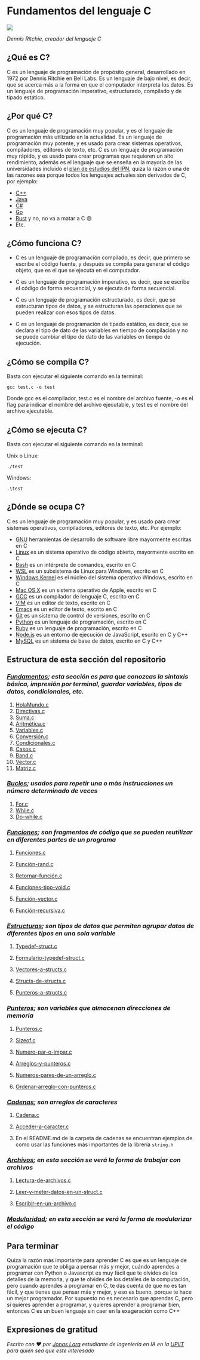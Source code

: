 # Fundamentos del lenguaje C

![](/00.-Sources/Images/C.png)

_Dennis Ritchie, creador del lenguaje C_

## ¿Qué es C?

C es un lenguaje de programación de propósito general, desarrollado en 1972 por Dennis Ritchie en Bell Labs. Es un lenguaje de bajo nivel, es decir, que se acerca más a la forma en que el computador interpreta los datos. Es un lenguaje de programación imperativo, estructurado, compilado y de tipado estático.

## ¿Por qué C?

C es un lenguaje de programación muy popular, y es el lenguaje de programación más utilizado en la actualidad. Es un lenguaje de programación muy potente, y es usado para crear sistemas operativos, compiladores, editores de texto, etc. C es un lenguaje de programación muy rápido, y es usado para crear programas que requieren un alto rendimiento, además es el lenguaje que se enseña en la mayoría de las universidades incluido el [plan de estudios del IPN](https://www.escom.ipn.mx/docs/oferta/uaLCD2020/fundamentosProgramacion_LCD2020.pdf), quiza la razón o una de las razones sea porque todos los lenguajes actuales son derivados de C, por ejemplo:

-  [C++](https://es.wikipedia.org/wiki/C%2B%2B) 
-  [Java](https://es.wikipedia.org/wiki/Java_(lenguaje_de_programaci%C3%B3n)) 
-  [C#](https://es.wikipedia.org/wiki/C_Sharp) 
-  [Go](https://es.wikipedia.org/wiki/Go_(lenguaje_de_programaci%C3%B3n)) 
-  [Rust](https://es.wikipedia.org/wiki/Rust_(lenguaje_de_programaci%C3%B3n)) y no, no va a matar a C :smile:
- Etc.

## ¿Cómo funciona C?

- C es un lenguaje de programación compilado, es decir, que primero se escribe el código fuente, y después se compila para generar el código objeto, que es el que se ejecuta en el computador. 

- C es un lenguaje de programación imperativo, es decir, que se escribe el código de forma secuencial, y se ejecuta de forma secuencial. 

- C es un lenguaje de programación estructurado, es decir, que se estructuran tipos de datos, y se estructuran las operaciones que se pueden realizar con esos tipos de datos. 

- C es un lenguaje de programación de tipado estático, es decir, que se declara el tipo de dato de las variables en tiempo de compilación y no se puede cambiar el tipo de dato de las variables en tiempo de ejecución.

## ¿Cómo se compila C?

Basta con ejecutar el siguiente comando en la terminal:

```
gcc test.c -o test
```

Donde gcc es el compilador, test.c es el nombre del archivo fuente, -o es el flag para indicar el nombre del archivo ejecutable, y test es el nombre del archivo ejecutable.

## ¿Cómo se ejecuta C?

Basta con ejecutar el siguiente comando en la terminal:

Unix o Linux:

```
./test
```

Windows:

```
.\test
```

## ¿Dónde se ocupa C?

C es un lenguaje de programación muy popular, y es usado para crear sistemas operativos, compiladores, editores de texto, etc. Por ejemplo:

- [GNU](https://www.gnu.org/) herramientas de desarrollo de software libre mayormente escritas en C
- [Linux](https://www.kernel.org/) es un sistema operativo de código abierto, mayormente escrito en C
- [Bash](https://www.gnu.org/software/bash/) es un intérprete de comandos, escrito en C
- [WSL](https://docs.microsoft.com/en-us/windows/wsl/about) es un subsistema de Linux para Windows, escrito en C
- [Windows Kernel](https://docs.microsoft.com/en-us/windows-hardware/drivers/kernel/) es el núcleo del sistema operativo Windows, escrito en C
- [Mac OS X](https://www.apple.com/macos/) es un sistema operativo de Apple, escrito en C
- [GCC](https://gcc.gnu.org/) es un compilador de lenguaje C, escrito en C
- [VIM](https://www.vim.org/) es un editor de texto, escrito en C
- [Emacs](https://www.gnu.org/software/emacs/) es un editor de texto, escrito en C
- [Git](https://git-scm.com/) es un sistema de control de versiones, escrito en C
- [Python](https://www.python.org/) es un lenguaje de programación, escrito en C
- [Ruby](https://www.ruby-lang.org/) es un lenguaje de programación, escrito en C
- [Node.js](https://nodejs.org/) es un entorno de ejecución de JavaScript, escrito en C y C++
- [MySQL](https://www.mysql.com/) es un sistema de base de datos, escrito en C y C++

## Estructura de esta sección del repositorio

### _[Fundamentos](https://github.com/Jonas-Lara/IPN-CS/tree/master/01.-B%C3%A1sicos-del-lenguaje-C/01.-Fundamentos); esta sección es para que conozcas la sintaxis básica, impresión por terminal, guardar variables, tipos de datos, condicionales, etc._

1. [HolaMundo.c](https://github.com/Jonas-Lara/IPN-CS/blob/master/01.-B%C3%A1sicos-del-lenguaje-C/01.-Fundamentos/01-Hola-Mundo.c)
2. [Directivas.c](https://github.com/Jonas-Lara/IPN-CS/blob/master/01.-B%C3%A1sicos-del-lenguaje-C/01.-Fundamentos/02-Directivas.c)
3. [Suma.c](https://github.com/Jonas-Lara/IPN-CS/blob/master/01.-B%C3%A1sicos-del-lenguaje-C/01.-Fundamentos/03-Suma.c)
4. [Aritmética.c](https://github.com/Jonas-Lara/IPN-CS/blob/master/01.-B%C3%A1sicos-del-lenguaje-C/01.-Fundamentos/04-Aritm%C3%A9tica.c)
5. [Variables.c](https://github.com/Jonas-Lara/IPN-CS/blob/master/01.-B%C3%A1sicos-del-lenguaje-C/01.-Fundamentos/05-Variables.c)
6. [Conversión.c](https://github.com/Jonas-Lara/IPN-CS/blob/master/01.-B%C3%A1sicos-del-lenguaje-C/01.-Fundamentos/06-Conversi%C3%B3n.c)
7. [Condicionales.c](https://github.com/Jonas-Lara/IPN-CS/blob/master/01.-B%C3%A1sicos-del-lenguaje-C/01.-Fundamentos/07-Condicionales.c)
8. [Casos.c](https://github.com/Jonas-Lara/IPN-CS/blob/master/01.-B%C3%A1sicos-del-lenguaje-C/01.-Fundamentos/08-Casos.c)
9. [Band.c](https://github.com/Jonas-Lara/IPN-CS/blob/master/01.-B%C3%A1sicos-del-lenguaje-C/01.-Fundamentos/09-Band.c)
10. [Vector.c](https://github.com/Jonas-Lara/IPN-CS/blob/master/01.-B%C3%A1sicos-del-lenguaje-C/01.-Fundamentos/10-Vector.c)
11. [Matriz.c](https://github.com/Jonas-Lara/IPN-CS/blob/master/01.-B%C3%A1sicos-del-lenguaje-C/01.-Fundamentos/11-Matriz.c)

### _[Bucles](https://github.com/Jonas-Lara/IPN-CS/tree/master/01.-B%C3%A1sicos-del-lenguaje-C/02.-Bucles); usados para repetir una o más instrucciones un número determinado de veces_

1. [For.c](https://github.com/Jonas-Lara/IPN-CS/blob/master/01.-B%C3%A1sicos-del-lenguaje-C/02.-Bucles/01-For.c)
2. [While.c](https://github.com/Jonas-Lara/IPN-CS/blob/master/01.-B%C3%A1sicos-del-lenguaje-C/02.-Bucles/02-While.c)
3. [Do-while.c](https://github.com/Jonas-Lara/IPN-CS/blob/master/01.-B%C3%A1sicos-del-lenguaje-C/02.-Bucles/03-Do-while.c)

### _[Funciones](https://github.com/Jonas-Lara/IPN-CS/tree/master/01.-B%C3%A1sicos-del-lenguaje-C/03.-Funciones); son fragmentos de código que se pueden reutilizar en diferentes partes de un programa_

1. [Funciones.c](https://github.com/Jonas-Lara/IPN-CS/blob/master/01.-B%C3%A1sicos-del-lenguaje-C/03.-Funciones/01-Funciones.c)

2. [Función-rand.c](https://github.com/Jonas-Lara/IPN-CS/blob/master/01.-B%C3%A1sicos-del-lenguaje-C/03.-Funciones/02-Funci%C3%B3n-rand.c)

3. [Retornar-función.c](https://github.com/Jonas-Lara/IPN-CS/blob/master/01.-B%C3%A1sicos-del-lenguaje-C/03.-Funciones/03-Retornar-funci%C3%B3n.c)

4. [Funciones-tipo-void.c](https://github.com/Jonas-Lara/IPN-CS/blob/master/01.-B%C3%A1sicos-del-lenguaje-C/03.-Funciones/04-Funciones-de-tipo-void.c)

5. [Función-vector.c](https://github.com/Jonas-Lara/IPN-CS/blob/master/01.-B%C3%A1sicos-del-lenguaje-C/03.-Funciones/05-Funci%C3%B3n-vector.c)

6. [Función-recursiva.c](https://github.com/Jonas-Lara/IPN-CS/blob/master/01.-B%C3%A1sicos-del-lenguaje-C/03.-Funciones/06-Funci%C3%B3n-recursiva.c)

### _[Estructuras](https://github.com/Jonas-Lara/IPN-CS/tree/master/01.-B%C3%A1sicos-del-lenguaje-C/04.-Estructuras); son tipos de datos que permiten agrupar datos de diferentes tipos en una sola variable_

1. [Typedef-struct.c](https://github.com/Jonas-Lara/IPN-CS/blob/master/01.-B%C3%A1sicos-del-lenguaje-C/04.-Estructuras/01-Typedef-struct.c)

2. [Formulario-typedef-struct.c](https://github.com/Jonas-Lara/IPN-CS/blob/master/01.-B%C3%A1sicos-del-lenguaje-C/04.-Estructuras/02-Formulario-typedef-struct.c)

3. [Vectores-a-structs.c](https://github.com/Jonas-Lara/IPN-CS/blob/master/01.-B%C3%A1sicos-del-lenguaje-C/04.-Estructuras/03-Vectores-a-structs.c)

4. [Structs-de-structs.c](https://github.com/Jonas-Lara/IPN-CS/blob/master/01.-B%C3%A1sicos-del-lenguaje-C/04.-Estructuras/04-Struct-de-structs.c)

5. [Punteros-a-structs.c](https://github.com/Jonas-Lara/IPN-CS/blob/master/01.-B%C3%A1sicos-del-lenguaje-C/04.-Estructuras/05-Punteros-a-structs.c)

### _[Punteros](https://github.com/Jonas-Lara/IPN-CS/tree/master/01.-B%C3%A1sicos-del-lenguaje-C/05.-Punteros); son variables que almacenan direcciones de memoria_

1. [Punteros.c](https://github.com/Jonas-Lara/IPN-CS/blob/master/01.-B%C3%A1sicos-del-lenguaje-C/05.-Punteros/01-Punteros.c)

2. [Sizeof.c](https://github.com/Jonas-Lara/IPN-CS/blob/master/01.-B%C3%A1sicos-del-lenguaje-C/05.-Punteros/02-Sizeof.c)

3. [Numero-par-o-impar.c](https://github.com/Jonas-Lara/IPN-CS/blob/master/01.-B%C3%A1sicos-del-lenguaje-C/05.-Punteros/03-Numero-par-o-impar.c)

4. [Arreglos-y-punteros.c](https://github.com/Jonas-Lara/IPN-CS/blob/master/01.-B%C3%A1sicos-del-lenguaje-C/05.-Punteros/04-Arreglos-y-punteros.c)

5. [Numeros-pares-de-un-arreglo.c](https://github.com/Jonas-Lara/IPN-CS/blob/master/01.-B%C3%A1sicos-del-lenguaje-C/05.-Punteros/05-Numeros-pares-de-un-arreglo.c)

6. [Ordenar-arreglo-con-punteros.c](https://github.com/Jonas-Lara/IPN-CS/blob/master/01.-B%C3%A1sicos-del-lenguaje-C/05.-Punteros/06-Ordenar-arreglo-con-punteros.c)


### _[Cadenas](https://github.com/Jonas-Lara/IPN-CS/tree/master/01.-B%C3%A1sicos-del-lenguaje-C/06.-Cadenas); son arreglos de caracteres_

1. [Cadena.c](https://github.com/Jonas-Lara/IPN-CS/blob/master/01.-B%C3%A1sicos-del-lenguaje-C/06.-Cadenas/01-Cadena.c)

2. [Acceder-a-caracter.c](https://github.com/Jonas-Lara/IPN-CS/blob/master/01.-B%C3%A1sicos-del-lenguaje-C/06.-Cadenas/02-Acceder-a-caracter.c)

3. En el README.md de la carpeta de cadenas se encuentran ejemplos de como usar las funciones más importantes de la librería `string.h`

### _[Archivos](https://github.com/Jonas-Lara/IPN-CS/tree/master/01.-B%C3%A1sicos-del-lenguaje-C/07.-Archivos); en esta sección se verá la forma de trabajar con archivos_

1. [Lectura-de-archivos.c](https://github.com/Jonas-Lara/IPN-CS/blob/master/01.-B%C3%A1sicos-del-lenguaje-C/07.-Archivos/01-Lectura-de-archivos.c)

2. [Leer-y-meter-datos-en-un-struct.c](https://github.com/Jonas-Lara/IPN-CS/blob/master/01.-B%C3%A1sicos-del-lenguaje-C/07.-Archivos/02-Leer-y-meter-datos-en-struct.c)

3. [Escribir-en-un-archivo.c](https://github.com/Jonas-Lara/IPN-CS/blob/master/01.-B%C3%A1sicos-del-lenguaje-C/07.-Archivos/03-Escribir-archivo-con-fprintf.c)

### _[Modularidad](https://github.com/Jonas-Lara/IPN-CS/tree/master/01.-B%C3%A1sicos-del-lenguaje-C/08.-Modularidad); en esta sección se verá la forma de modularizar el código_
## Para terminar

Quiza la razón más importante para aprender C es que es un lenguaje de programación que te obliga a pensar más y mejor, cuándo aprendes a programar con Python o Javascript es muy fácil que te olvides de los detalles de la memoria, y que te olvides de los detalles de la computación, pero cuando aprendes a programar en C, te das cuenta de que no es tan fácil, y que tienes que pensar más y mejor, y eso es bueno, porque te hace un mejor programador. Por supuesto no es necesario que aprendas C, pero si quieres aprender a programar, y quieres aprender a programar bien, entonces C es un buen lenguaje sin caer en la exageración como C++

## Expresiones de gratitud

_Escrito con ❤️ por [Jonas Lara](https://medium.com/@jonas_lara) estudiante de ingeniería en IA en la [UPIIT](https://www.upiit.ipn.mx/) para quien sea que este interesado_
